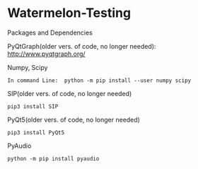 # Watermelon-Testing

Packages and Dependencies

PyQtGraph(older vers. of code, no longer needed):
  http://www.pyqtgraph.org/
  
  Numpy, Scipy
  
    In command Line:  python -m pip install --user numpy scipy
    
  SIP(older vers. of code, no longer needed)
  
    pip3 install SIP
    
  PyQt5(older vers. of code, no longer needed)
  
    pip3 install PyQt5
    
  PyAudio

    python -m pip install pyaudio
